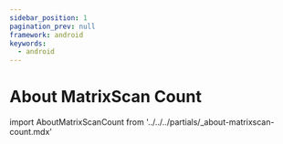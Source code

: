 ```yaml
---
sidebar_position: 1
pagination_prev: null
framework: android
keywords:
  - android
---
```


# About MatrixScan Count

import AboutMatrixScanCount from '../../../partials/_about-matrixscan-count.mdx'

<AboutMatrixScanCount />
